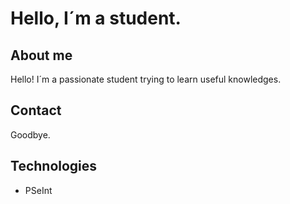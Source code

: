 # Hello, I´m a student.

## About me
Hello! I´m a passionate student trying to learn useful knowledges.

## Contact
Goodbye.

## Technologies
- PSeInt
